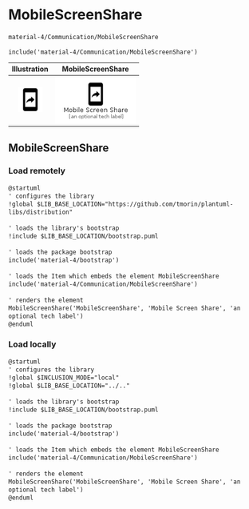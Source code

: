 # MobileScreenShare


```text
material-4/Communication/MobileScreenShare
```

```text
include('material-4/Communication/MobileScreenShare')
```



| Illustration | MobileScreenShare |
| :---: | :---: |
| ![illustration for Illustration](../../material-4/Communication/MobileScreenShare.png) | ![illustration for MobileScreenShare](../../material-4/Communication/MobileScreenShare.Local.png) |




## MobileScreenShare

### Load remotely
```plantuml
@startuml
' configures the library
!global $LIB_BASE_LOCATION="https://github.com/tmorin/plantuml-libs/distribution"

' loads the library's bootstrap
!include $LIB_BASE_LOCATION/bootstrap.puml

' loads the package bootstrap
include('material-4/bootstrap')

' loads the Item which embeds the element MobileScreenShare
include('material-4/Communication/MobileScreenShare')

' renders the element
MobileScreenShare('MobileScreenShare', 'Mobile Screen Share', 'an optional tech label')
@enduml
```

### Load locally
```plantuml
@startuml
' configures the library
!global $INCLUSION_MODE="local"
!global $LIB_BASE_LOCATION="../.."

' loads the library's bootstrap
!include $LIB_BASE_LOCATION/bootstrap.puml

' loads the package bootstrap
include('material-4/bootstrap')

' loads the Item which embeds the element MobileScreenShare
include('material-4/Communication/MobileScreenShare')

' renders the element
MobileScreenShare('MobileScreenShare', 'Mobile Screen Share', 'an optional tech label')
@enduml
```

